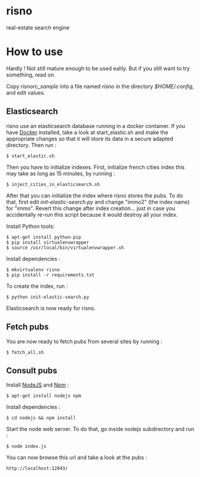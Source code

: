 risno
=====

real-estate search engine

# How to use

Hardly ! Not still mature enough to be used ealily. But if you still want to try something, read on.

Copy *risnorc_sample* into a file named *risno* in the directory *$HOME/.config*, and edit values.

## Elasticsearch

risno use an elasticsearch database running in a docker container. If you have [Docker](http://www.docker.io) installed,
take a look at start_elastic.sh and make the appropriate changes so that it will store its data in a secure adapted directory.
Then run :

    $ start_elastic.sh

Then you have to initialize indexes. First, initialize french cities index this may take as long as 15 minutes, by running :

    $ inject_cities_in_elasticsearch.sh

After that you can initialize the index where risno stores the pubs. To do that, first edit *init-elastic-search.py* and change
"immo2" (the index name) for "immo". Revert this change after index creation... just in case you accidentally re-run this script
because it would destroy all your index.

Install Python tools:

    $ apt-get install python-pip
	$ pip install virtualenvwrapper
	$ source /usr/local/bin/virtualenvwrapper.sh

Install dependencies :

    $ mkvirtualenv risno
	$ pip install -r requirements.txt

To create the index, run :

    $ python init-elastic-search.py

Elasticsearch is now ready for risno.

## Fetch pubs

You are now ready to fetch pubs from several sites by running :

    $ fetch_all.sh

## Consult pubs

Install [NodeJS](http://nodejs.org/) and [Npm](https://npmjs.org/) :

    $ apt-get install nodejs npm

Install dependencies :

    $ cd nodejs && npm install

Start the node web server. To do that, go inside nodejs subdirectory and run :

    $ node index.js

You can now browse this url and take a look at the pubs :

    http://localhost:12043/
